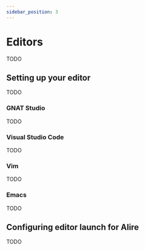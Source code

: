 ```yaml
---
sidebar_position: 3
---
```


# Editors

TODO

## Setting up your editor

TODO

### GNAT Studio

TODO

### Visual Studio Code

TODO

### Vim

TODO

### Emacs

TODO

## Configuring editor launch for Alire

TODO
